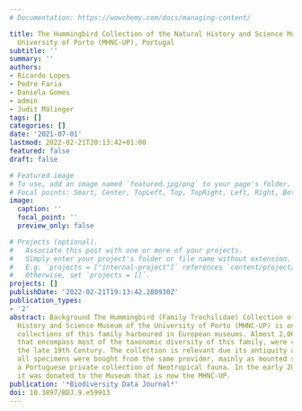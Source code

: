 ```yaml
---
# Documentation: https://wowchemy.com/docs/managing-content/

title: The Hummingbird Collection of the Natural History and Science Museum of the
  University of Porto (MHNC-UP), Portugal
subtitle: ''
summary: ''
authors:
- Ricardo Lopes
- Pedro Faria
- Daniela Gomes
- admin
- Judit Málinger
tags: []
categories: []
date: '2021-07-01'
lastmod: 2022-02-21T20:13:42+01:00
featured: false
draft: false

# Featured image
# To use, add an image named `featured.jpg/png` to your page's folder.
# Focal points: Smart, Center, TopLeft, Top, TopRight, Left, Right, BottomLeft, Bottom, BottomRight.
image:
  caption: ''
  focal_point: ''
  preview_only: false

# Projects (optional).
#   Associate this post with one or more of your projects.
#   Simply enter your project's folder or file name without extension.
#   E.g. `projects = ["internal-project"]` references `content/project/deep-learning/index.md`.
#   Otherwise, set `projects = []`.
projects: []
publishDate: '2022-02-21T19:13:42.280930Z'
publication_types:
- '2'
abstract: Background The Hummingbird (Family Trochilidae) Collection of the Natural
  History and Science Museum of the University of Porto (MHNC-UP) is one of the oldest
  collections of this family harboured in European museums. Almost 2,000 specimens,
  that encompass most of the taxonomic diversity of this family, were collected in
  the late 19th Century. The collection is relevant due its antiquity and because
  all specimens were bought from the same provider, mainly as mounted specimens, for
  a Portuguese private collection of Neotropical fauna. In the early 20th Century,
  it was donated to the Museum that is now the MHNC-UP.
publication: '*Biodiversity Data Journal*'
doi: 10.3897/BDJ.9.e59913
---
```

